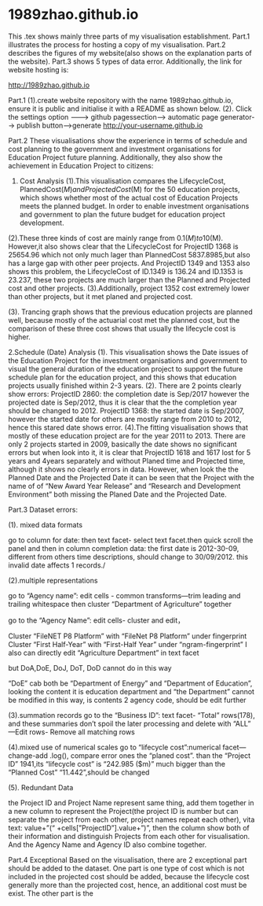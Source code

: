 # 1989zhao.github.io

This .tex shows mainly three parts of my visualisation establishment. Part.1 illustrates the process for hosting a copy of my visualisation. Part.2 describes the figures of my website(also shows on the explanation parts of the website). Part.3 shows 5 types of data error. Additionally, the link for website hosting is: 

 http://1989zhao.github.io


Part.1
(1).create website repository with the name 1989zhao.github.io, ensure it is public and initialise it with a README as shown below.
(2). Click the settings option ---> github pagessection--> automatic page generator--> publish button-->generate http://your-username.github.io

Part.2 These visualisations show the experience in terms of schedule and cost planning to the government and investment organisations for Education Project future planning. Additionally, they also show the achievement in Education Project to citizens:
1. Cost Analysis
(1).This visualisation compares the LifecycleCost, PlannedCost($M) and ProjectedCost($M) for the 50 education projects, which shows whether most of the actual cost of Education Projects meets the planned budget. In order to enable investment organisations and government to plan the future budget for education project development. 

(2).These three kinds of cost are mainly range from 0.1($M) to 10 ($M). However,it also shows clear that the LifecycleCost for ProjectID 1368 is 25654.96 which not only much lager than PlannedCost 5837.8985,but also has a large gap with other peer projects. And ProjectID 1349 and 1353 also shows this problem, the LifecycleCost of ID.1349 is 136.24 and ID.1353 is 23.237, these two projects are much larger than the Planned and Projected cost and other projects. (3).Additionally, project 1352 cost extremely lower than other projects, but it met planed and projected cost.

(3). Trancing graph shows that the previous education projects are planned well, because mostly of the actuarial cost met the planned cost, but the comparison of these three cost shows that usually the lifecycle cost is higher.  

2.Schedule (Date) Analysis
(1). This visualisation shows the Date issues of the Education Project for the investment organisations and government to visual the general duration of the education project to support the future schedule plan for the education project, and this shows that education projects usually finished within 2-3 years.
(2). There are 2 points clearly show errors:
    ProjectID 2860: the completion date is Sep/2017 however the projected date is Sep/2012, thus it is clear that the the completion year should be changed to 2012.
    ProjectID 1368: the started date is Sep/2007, however the started date for others are mostly range from 2010 to 2012, hence this stared date shows error.
 (4).The fitting visualisation shows that mostly of these education project are for the year 2011 to 2013. There are only 2 projects started in 2009, basically the date shows no significant errors but when look into it, it is clear that ProjectID 1618 and 1617 lost for 5 years and 4years separately and without Planed time and Projected time, although it shows no clearly errors in data. However, when look the the Planned Date and the Projected Date it can be seen that the Project with the name of of “New Award Year Release” and “Research and Development Environment” both missing the Planed Date and the Projected Date.

Part.3 Dataset errors: 

(1). mixed data formats

go to column for date: then text facet- select text facet.then quick scroll the panel and then in column completion data: the first date is 2012-30-09, different from others time descriptions, should change to 30/09/2012. this invalid date affects 1 records./ 

(2).multiple representations

go to “Agency name”: edit cells - common transforms—trim leading and trailing whitespace then cluster “Department of Agriculture” together

go to the “Agency Name”: edit cells- cluster and edit，

Cluster “FileNET P8 Platform” with “FileNet P8 Platform” under fingerprint
Cluster “First Half-Year” with “First-Half Year”  under “ngram-fingerprint”
I also can directly edit “Agriculture Department” in text facet

but DoA,DoE, DoJ, DoT, DoD cannot do in this way

 “DoE” cab both be “Department of Energy” and “Department of Education”, looking the content it is education department and “the Department” cannot be modified in this way, is contents 2 agency code, should be edit further

(3).summation records
go to the “Business ID”: text facet- “Total” rows(178), and these summaries don’t spoil the later processing and delete with “ALL” —Edit rows- Remove all matching rows


(4).mixed use of numerical scales
go to “lifecycle cost”:numerical facet—change-add .log(), compare error ones the “planed cost”. than the “Project ID” 1941,its “lifecycle cost” is “242.985 ($m)” much bigger than the “Planned Cost” “11.442”,should be changed 

(5). Redundant Data 

the Project ID and Project Name represent same thing, add them together in a new column to represent the Project(the project ID is number but can separate the project from each other, project names repeat each other), vita text: value+”(“ +cells[”ProjectID”].value+”)”, then the column show both of their information and distinguish Projects from each other for visualisation. And the Agency Name and Agency ID also combine together.


Part.4 Exceptional
Based on the visualisation,  there are 2 exceptional part should be added to the dataset. One part is one type of cost which is not included in the projected cost should be added, because the lifecycle cost generally more than the projected cost, hence, an additional cost must be exist. The other part is the  



